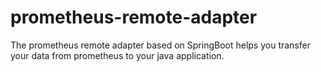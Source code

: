# prometheus-remote-adapter
The prometheus remote adapter based on SpringBoot helps you transfer your data from prometheus to your java application.
